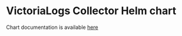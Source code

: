 # VictoriaLogs Collector Helm chart

Chart documentation is available [here](https://docs.victoriametrics.com/helm/victoria-logs-collector/)
